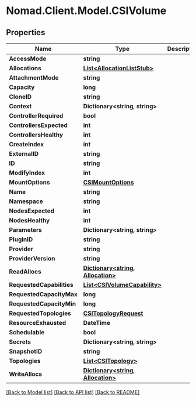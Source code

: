 # Nomad.Client.Model.CSIVolume

## Properties

Name | Type | Description | Notes
------------ | ------------- | ------------- | -------------
**AccessMode** | **string** |  | [optional] 
**Allocations** | [**List&lt;AllocationListStub&gt;**](AllocationListStub.md) |  | [optional] 
**AttachmentMode** | **string** |  | [optional] 
**Capacity** | **long** |  | [optional] 
**CloneID** | **string** |  | [optional] 
**Context** | **Dictionary&lt;string, string&gt;** |  | [optional] 
**ControllerRequired** | **bool** |  | [optional] 
**ControllersExpected** | **int** |  | [optional] 
**ControllersHealthy** | **int** |  | [optional] 
**CreateIndex** | **int** |  | [optional] 
**ExternalID** | **string** |  | [optional] 
**ID** | **string** |  | [optional] 
**ModifyIndex** | **int** |  | [optional] 
**MountOptions** | [**CSIMountOptions**](CSIMountOptions.md) |  | [optional] 
**Name** | **string** |  | [optional] 
**Namespace** | **string** |  | [optional] 
**NodesExpected** | **int** |  | [optional] 
**NodesHealthy** | **int** |  | [optional] 
**Parameters** | **Dictionary&lt;string, string&gt;** |  | [optional] 
**PluginID** | **string** |  | [optional] 
**Provider** | **string** |  | [optional] 
**ProviderVersion** | **string** |  | [optional] 
**ReadAllocs** | [**Dictionary&lt;string, Allocation&gt;**](Allocation.md) |  | [optional] 
**RequestedCapabilities** | [**List&lt;CSIVolumeCapability&gt;**](CSIVolumeCapability.md) |  | [optional] 
**RequestedCapacityMax** | **long** |  | [optional] 
**RequestedCapacityMin** | **long** |  | [optional] 
**RequestedTopologies** | [**CSITopologyRequest**](CSITopologyRequest.md) |  | [optional] 
**ResourceExhausted** | **DateTime** |  | [optional] 
**Schedulable** | **bool** |  | [optional] 
**Secrets** | **Dictionary&lt;string, string&gt;** |  | [optional] 
**SnapshotID** | **string** |  | [optional] 
**Topologies** | [**List&lt;CSITopology&gt;**](CSITopology.md) |  | [optional] 
**WriteAllocs** | [**Dictionary&lt;string, Allocation&gt;**](Allocation.md) |  | [optional] 

[[Back to Model list]](../README.md#documentation-for-models) [[Back to API list]](../README.md#documentation-for-api-endpoints) [[Back to README]](../README.md)

